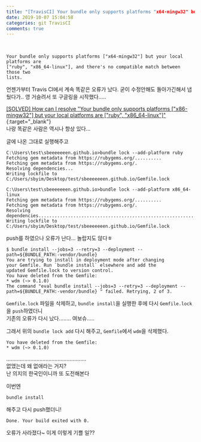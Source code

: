 ```yaml
---
title: "[TravisCI] Your bundle only supports platforms "x64-mingw32" but ~ 오류 수정"
date: 2019-10-07 15:04:58
categories: git TravisCI
comments: true
---
```

  
<br>  
  
```
Your bundle only supports platforms ["x64-mingw32"] but your local platforms are
["ruby", "x86_64-linux"], and there's no compatible match between those two
lists.
```  
언젠가부터 Travis CI에서 계속 똑같은 오류가 났다. 굳이 수정안해도 돌아가긴해서 냅뒀다가.. 영 거슬려서 
또 구글링을 시작했다.....  
  
[[SOLVED] How can I resolve "Your bundle only supports platforms ["x86-mingw32"] but your local platforms are ["ruby", "x86_64-linux"]"](https://tutel.me/c/programming/questions/43429685/how+can+i+resolve+quotyour+bundle+only+supports+platforms+quotx86mingw32quot+but+your+local+platforms+are+quotrubyquot+quotx86_64linuxquotquot){:target="_blank"}  
나랑 똑같은 사람은 역시나 항상 있다...  
  
글에 나온 그대로 실행해주고  
  
```
C:\Users\test\sbeeeeeeen.github.io>bundle lock --add-platform ruby
Fetching gem metadata from https://rubygems.org/..........
Fetching gem metadata from https://rubygems.org/.
Resolving dependencies...
Writing lockfile to C:/Users/sbyim/Desktop/test/sbeeeeeeen.github.io/Gemfile.lock

C:\Users\test\sbeeeeeeen.github.io>bundle lock --add-platform x86_64-linux
Fetching gem metadata from https://rubygems.org/..........
Fetching gem metadata from https://rubygems.org/.
Resolving dependencies..........................................................................................................................................................................................................................................................................................................................................................................................................................................
Writing lockfile to C:/Users/sbyim/Desktop/test/sbeeeeeeen.github.io/Gemfile.lock
```
  
push를 하였으나 오류가 난다... 놀랍지도 않다ㅎ  
  
```
$ bundle install --jobs=3 --retry=3 --deployment --path=${BUNDLE_PATH:-vendor/bundle}
You are trying to install in deployment mode after changing
your Gemfile. Run `bundle install` elsewhere and add the
updated Gemfile.lock to version control.
You have deleted from the Gemfile:
* wdm (~> 0.1.0)
The command "eval bundle install --jobs=3 --retry=3 --deployment --path=${BUNDLE_PATH:-vendor/bundle} " failed. Retrying, 2 of 3.
```  
  
`Gemfile.lock` 파일을 삭제하고, `bundle install`을 실행한 후에 다시 `Gemfile.lock`을 `push`하였더니  
기존의 오류가 다시 났다........ 여보슈.....  
  
그래서 위의 `bundle lock add` 다시 해주고, `Gemfile`에서 `wdm`을 삭제했다.  

```
You have deleted from the Gemfile:
* wdm (~> 0.1.0)
```  
.....................................................  
없앴는데 왜 없애라는 거지?  
난 의지의 한국인이니까 또 도전해본다  
  
이번엔  
```
bundle install
```  
해주고 다시 push했더니!  
  
```
Done. Your build exited with 0.
```  
오류가 사라졌다~ 이게 이렇게 기쁠 일??  
  
  

